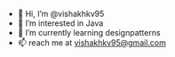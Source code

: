 - 👋 Hi, I’m @vishakhkv95
- 👀 I’m interested in Java
- 🌱 I’m currently learning designpatterns
- 📫 reach me at vishakhkv95@gmail.com

<!---
vishakhkv95/vishakhkv95 is a ✨ special ✨ repository because its `README.md` (this file) appears on your GitHub profile.
You can click the Preview link to take a look at your changes.
--->
